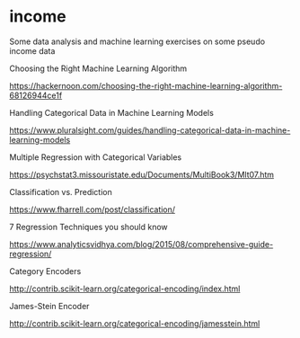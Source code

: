 # income
Some data analysis and machine learning exercises on some pseudo income data

Choosing the Right Machine Learning Algorithm

https://hackernoon.com/choosing-the-right-machine-learning-algorithm-68126944ce1f

Handling Categorical Data in Machine Learning Models

https://www.pluralsight.com/guides/handling-categorical-data-in-machine-learning-models

Multiple Regression with Categorical Variables

https://psychstat3.missouristate.edu/Documents/MultiBook3/Mlt07.htm

Classification vs. Prediction

https://www.fharrell.com/post/classification/

7 Regression Techniques you should know

https://www.analyticsvidhya.com/blog/2015/08/comprehensive-guide-regression/

Category Encoders

http://contrib.scikit-learn.org/categorical-encoding/index.html

James-Stein Encoder

http://contrib.scikit-learn.org/categorical-encoding/jamesstein.html















